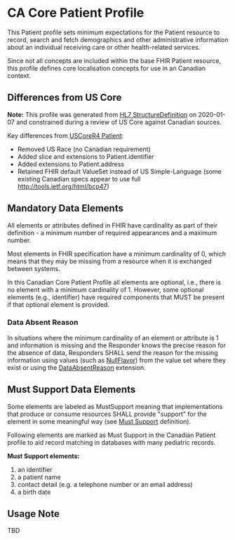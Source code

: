 <!--- Text entered into this file will appear at the top of the profiles page before the Formal Views of the profile content. -->
# CA Core Patient Profile
This Patient profile sets minimum expectations for the Patient resource to record, search and fetch demographics and other administrative information about an individual receiving care or other health-related services.

Since not all concepts are included within the base FHIR Patient resource, this profile defines core localisation concepts for use in an Canadian context.

## Differences from US Core
**Note:** This profile was generated from [HL7 StructureDefinition](https://www.hl7.org/fhir/patient.profile.json) on 2020-01-07 and constrained during a review of US Core against Canadian sources.

Key differences from [USCoreR4 Patient](https://build.fhir.org/ig/HL7/US-Core-R4/StructureDefinition-us-core-patient.html):

* Removed US Race (no Canadian requirement)
* Added slice and extensions to Patient.identifier
* Added extensions to Patient.address
* Retained FHIR default ValueSet instead of US Simple-Language (some existing Canadian specs appear to use full http://tools.ietf.org/html/bcp47)

## Mandatory Data Elements
All elements or attributes defined in FHIR have cardinality as part of their definition - a minimum number of required appearances and a maximum number.

Most elements in FHIR specification have a minimum cardinality of 0, which means that they may be missing from a resource when it is exchanged between systems. 

In this Canadian Core Patient Profile all elements are optional, i.e., there is no element with a minimum cardinality of 1. However, some optional elements (e.g., identifier) have required components that MUST be present if that optional element is provided.

### Data Absent Reason
In situations where the minimum cardinality of an element or attribute is 1 and information is missing and the Responder knows the precise reason for the absence of data, Responders SHALL send the reason for the missing information using values (such as [NullFlavor](https://www.hl7.org/fhir/extension-iso21090-nullflavor.html)) from the value set where they exist or using the [DataAbsentReason](http://hl7.org/fhir/StructureDefinition/data-absent-reason) extension.

## Must Support Data Elements
Some elements are labeled as MustSupport meaning that implementations that produce or consume resources SHALL provide "support" for the element in some meaningful way (see [Must Support](https://build.fhir.org/ig/scratch-fhir-profiles/CA-Core/general-guidance.html#must-support) definition).

Following elements are marked as Must Support in the Canadian Patient profile to aid record matching in databases with many pediatric records.

**Must Support elements:**
1. an identifier
2. a patient name
3. contact detail (e.g. a telephone number or an email address)
4. a birth date

## Usage Note
TBD
